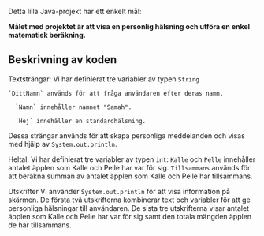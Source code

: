 


Detta lilla Java-projekt har ett enkelt mål:

**Målet med projektet är att visa en personlig hälsning och utföra en enkel matematisk beräkning.**
## Beskrivning av koden



Textsträngar:
  Vi har definierat tre variabler av typen `String`

    `DittNamn` används för att fråga användaren efter deras namn.

      `Namn` innehåller namnet "Samah".

      `Hej` innehåller en standardhälsning.
  Dessa strängar används för att skapa personliga meddelanden och visas med hjälp av `System.out.println`.

  
  Heltal:
  Vi har definierat tre variabler av typen `int`:
      `Kalle` och `Pelle` innehåller antalet äpplen som Kalle och Pelle har var för sig.
      `Tillsammans` används för att beräkna summan av antalet äpplen som Kalle och Pelle har tillsammans.

Utskrifter
  Vi använder `System.out.println` för att visa information på skärmen.
  De första två utskrifterna kombinerar text och variabler för att ge personliga hälsningar till användaren.
  De sista tre utskrifterna visar antalet äpplen som Kalle och Pelle har var för sig samt den totala mängden äpplen de har tillsammans.



